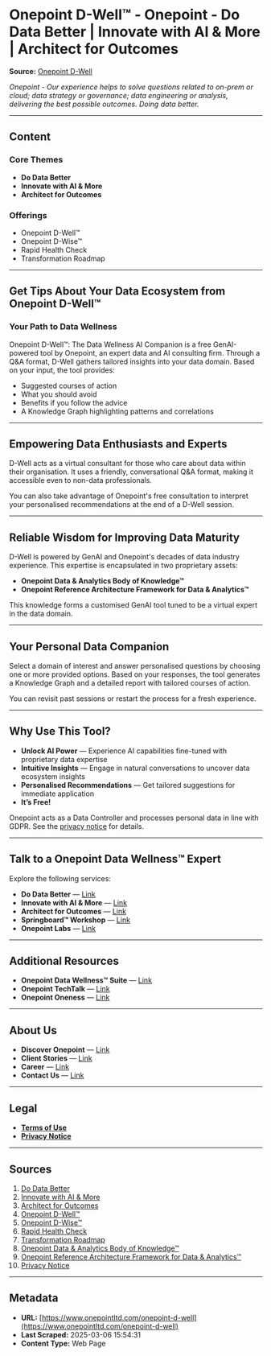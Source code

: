 # Onepoint D-Well™ - Onepoint - Do Data Better | Innovate with AI & More | Architect for Outcomes

**Source:** [Onepoint D-Well](https://www.onepointltd.com/onepoint-d-well)

_Onepoint - Our experience helps to solve questions related to on-prem or cloud; data strategy or governance; data engineering or analysis, delivering the best possible outcomes. Doing data better._

---

## **Content**

### **Core Themes**

- **Do Data Better**
- **Innovate with AI & More**
- **Architect for Outcomes**

### **Offerings**

- Onepoint D-Well™
- Onepoint D-Wise™
- Rapid Health Check
- Transformation Roadmap

---

## **Get Tips About Your Data Ecosystem from Onepoint D-Well™**

### **Your Path to Data Wellness**

Onepoint D-Well™: The Data Wellness AI Companion is a free GenAI-powered tool by Onepoint, an expert data and AI consulting firm. Through a Q&A format, D-Well gathers tailored insights into your data domain. Based on your input, the tool provides:

- Suggested courses of action
- What you should avoid
- Benefits if you follow the advice
- A Knowledge Graph highlighting patterns and correlations

---

## **Empowering Data Enthusiasts and Experts**

D-Well acts as a virtual consultant for those who care about data within their organisation. It uses a friendly, conversational Q&A format, making it accessible even to non-data professionals.

You can also take advantage of Onepoint's free consultation to interpret your personalised recommendations at the end of a D-Well session.

---

## **Reliable Wisdom for Improving Data Maturity**

D-Well is powered by GenAI and Onepoint's decades of data industry experience. This expertise is encapsulated in two proprietary assets:

- **Onepoint Data & Analytics Body of Knowledge™**
- **Onepoint Reference Architecture Framework for Data & Analytics™**

This knowledge forms a customised GenAI tool tuned to be a virtual expert in the data domain.

---

## **Your Personal Data Companion**

Select a domain of interest and answer personalised questions by choosing one or more provided options. Based on your responses, the tool generates a Knowledge Graph and a detailed report with tailored courses of action.

You can revisit past sessions or restart the process for a fresh experience.

---

## **Why Use This Tool?**

- **Unlock AI Power** — Experience AI capabilities fine-tuned with proprietary data expertise
- **Intuitive Insights** — Engage in natural conversations to uncover data ecosystem insights
- **Personalised Recommendations** — Get tailored suggestions for immediate application
- **It’s Free!**

Onepoint acts as a Data Controller and processes personal data in line with GDPR. See the [privacy notice](https://www.onepointltd.com/policies/privacy-policy/) for details.

---

## **Talk to a Onepoint Data Wellness™ Expert**

Explore the following services:

- **Do Data Better** — [Link](https://www.onepointltd.com/do-data-better)
- **Innovate with AI & More** — [Link](https://www.onepointltd.com/innovate-with-ai)
- **Architect for Outcomes** — [Link](https://www.onepointltd.com/architect-for-outcomes)
- **Springboard™ Workshop** — [Link](https://www.onepointltd.com/onepoint-springboard)
- **Onepoint Labs** — [Link](https://www.onepointltd.com/onepoint-labs)

---

## **Additional Resources**

- **Onepoint Data Wellness™ Suite** — [Link](https://www.onepointltd.com/data-wellness/)
- **Onepoint TechTalk** — [Link](https://www.onepointltd.com/techtalk)
- **Onepoint Oneness** — [Link](https://www.onepointltd.com/oneness)

---

## **About Us**

- **Discover Onepoint** — [Link](https://www.onepointltd.com/discover-onepoint/)
- **Client Stories** — [Link](https://www.onepointltd.com/client-stories/)
- **Career** — [Link](https://www.onepointltd.com/career-opportunities/)
- **Contact Us** — [Link](https://www.onepointltd.com/contact-us/)

---

## **Legal**

- **[Terms of Use](https://www.onepointltd.com/wp-content/uploads/2025/01/Terms-of-Use-for-Onepoint-D-Well-v2.0.pdf)**
- **[Privacy Notice](https://www.onepointltd.com/policies/privacy-policy/)**

---

## **Sources**

1. [Do Data Better](https://www.onepointltd.com/do-data-better)
2. [Innovate with AI & More](https://www.onepointltd.com/innovate-with-ai)
3. [Architect for Outcomes](https://www.onepointltd.com/architect-for-outcomes/)
4. [Onepoint D-Well™](https://www.onepointltd.com/data-wellness/onepoint-d-well/)
5. [Onepoint D-Wise™](https://www.onepointltd.com/data-wellness/onepoint-d-wise/)
6. [Rapid Health Check](https://www.onepointltd.com/data-wellness/rapid-health-check/)
7. [Transformation Roadmap](https://www.onepointltd.com/data-wellness/transformation-roadmap/)
8. [Onepoint Data & Analytics Body of Knowledge™](https://www.onepointltd.com/data-wellness/#BOK)
9. [Onepoint Reference Architecture Framework for Data & Analytics™](https://www.onepointltd.com/data-wellness/#OPArch)
10. [Privacy Notice](https://www.onepointltd.com/policies/privacy-policy/)

---

## **Metadata**

- **URL:** [https://www.onepointltd.com/onepoint-d-well](https://www.onepointltd.com/onepoint-d-well)
- **Last Scraped:** 2025-03-06 15:54:31
- **Content Type:** Web Page
